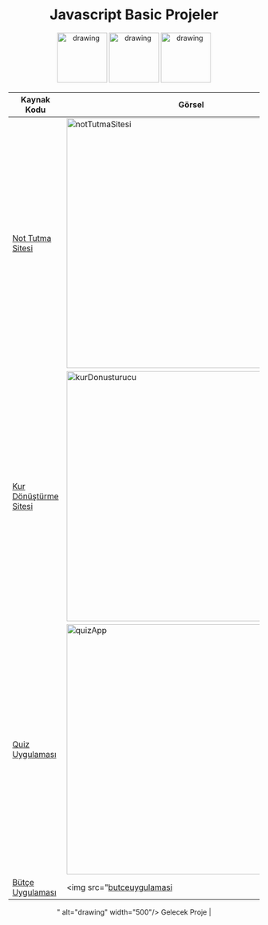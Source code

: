 
<h1 align="center" >Javascript Basic Projeler</h1>

<p align="center" float="left">

<img src="https://user-images.githubusercontent.com/80119008/175989304-40fa5cbf-bcbd-456e-9094-205646ab4655.png" alt="drawing" height="100" width="100"/>
<img src="https://user-images.githubusercontent.com/80119008/175989448-69608447-898b-45e4-a58f-d2dcb5f52260.png" alt="drawing" height="100"/>
<img src="https://user-images.githubusercontent.com/80119008/175989512-a4bbe529-23bc-4e30-a1c1-3a62d3fb7ef7.png" alt="drawing" height="100" width="100"/>
 </p>


<div align="center">

| Kaynak Kodu |Görsel
| ------------- | -------------
 [Not Tutma Sitesi](https://github.com/omerkarakuzu/beginnerprojectsjs/tree/main/notalmajs)  | <img src="https://user-images.githubusercontent.com/80119008/176005361-b0ae417b-ed15-45e6-8cc6-414b967157bc.gif" alt="notTutmaSitesi" width="500"/>
[Kur Dönüştürme Sitesi](https://github.com/omerkarakuzu/beginnerprojectsjs/tree/main/kurdonusturucu) | <img src="https://user-images.githubusercontent.com/80119008/176203284-11ae3fc7-6ed6-476d-9797-53b426a7539c.gif" alt="kurDonusturucu" width="500"/>
 [Quiz Uygulaması](https://github.com/omerkarakuzu/beginnerprojectsjs/tree/main/quizuygulamasi) | <img src="https://user-images.githubusercontent.com/80119008/176931078-ce4f394d-ae39-49b4-9f9d-3a4a2a0a3203.gif" alt="quizApp" width="500"/>
 [Bütçe Uygulaması](https://github.com/omerkarakuzu/beginnerprojectsjs/tree/main/butcetakipuygulamasi)     | <img src="[butceuygulamasi](https://user-images.githubusercontent.com/80119008/177200280-073520fc-9d56-4206-8d9e-80d1da14472c.gif)
" alt="drawing" width="500"/>
 Gelecek Proje    | <!--<img src="https://user-images.githubusercontent.com/80119008/175786044-47e7ce86-15d4-4798-955c-e98e05f34489.jpg" alt="drawing" width="500"/> -->

